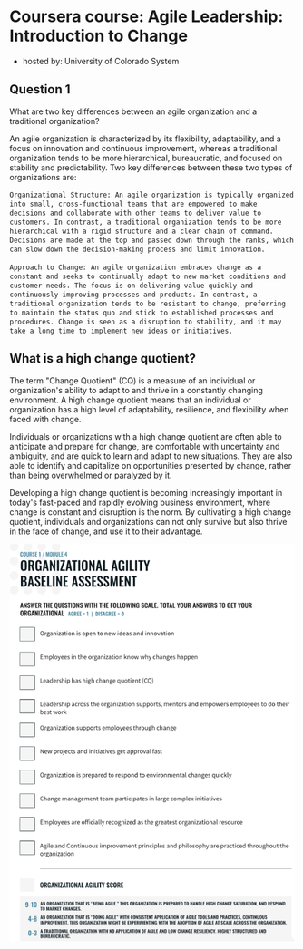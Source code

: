 # Coursera course: Agile Leadership: Introduction to Change
* hosted by: University of Colorado System

## Question 1

What are two key differences between an agile organization and a traditional organization?

An agile organization is characterized by its flexibility, adaptability, and a focus on innovation and continuous improvement, whereas a traditional organization tends to be more hierarchical, bureaucratic, and focused on stability and predictability. Two key differences between these two types of organizations are:

    Organizational Structure: An agile organization is typically organized into small, cross-functional teams that are empowered to make decisions and collaborate with other teams to deliver value to customers. In contrast, a traditional organization tends to be more hierarchical with a rigid structure and a clear chain of command. Decisions are made at the top and passed down through the ranks, which can slow down the decision-making process and limit innovation.

    Approach to Change: An agile organization embraces change as a constant and seeks to continually adapt to new market conditions and customer needs. The focus is on delivering value quickly and continuously improving processes and products. In contrast, a traditional organization tends to be resistant to change, preferring to maintain the status quo and stick to established processes and procedures. Change is seen as a disruption to stability, and it may take a long time to implement new ideas or initiatives.

## What is a high change quotient?

The term "Change Quotient" (CQ) is a measure of an individual or organization's ability to adapt to and thrive in a constantly changing environment. A high change quotient means that an individual or organization has a high level of adaptability, resilience, and flexibility when faced with change.

Individuals or organizations with a high change quotient are often able to anticipate and prepare for change, are comfortable with uncertainty and ambiguity, and are quick to learn and adapt to new situations. They are also able to identify and capitalize on opportunities presented by change, rather than being overwhelmed or paralyzed by it.

Developing a high change quotient is becoming increasingly important in today's fast-paced and rapidly evolving business environment, where change is constant and disruption is the norm. By cultivating a high change quotient, individuals and organizations can not only survive but also thrive in the face of change, and use it to their advantage.
    
![](img00.png)
